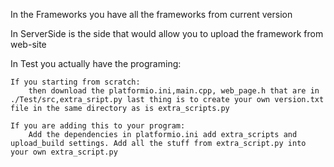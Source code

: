 In the Frameworks you have all the frameworks from current version

In ServerSide is the side that would allow you to upload the framework from web-site

In Test you actually have the programing:

    If you starting from scratch:
        then download the platformio.ini,main.cpp, web_page.h that are in ./Test/src,extra_sript.py last thing is to create your own version.txt file in the same directory as is extra_scripts.py

    If you are adding this to your program:
        Add the dependencies in platformio.ini add extra_scripts and upload_build settings. Add all the stuff from extra_script.py into your own extra_script.py